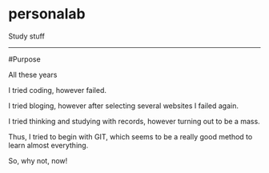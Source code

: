 personalab
==========

Study stuff

---
#Purpose

All these years

I tried coding, however failed.

I tried bloging, however after selecting several websites I failed again.

I tried thinking and studying with records, however turning out to be a mass.

Thus, I tried to begin with GIT, which seems to be a really good method to learn almost everything.

So, why not, now! 